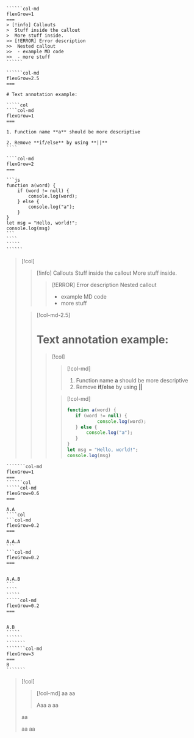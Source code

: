 
```````col
``````col-md
flexGrow=1
===
> [!info] Callouts
>  Stuff inside the callout
>  More stuff inside.
>> [!ERROR] Error description
>>  Nested callout
>>  - example MD code
>>  - more stuff
``````

``````col-md
flexGrow=2.5
===

# Text annotation example:

`````col
````col-md
flexGrow=1
===

1. Function name **a** should be more descriptive

2. Remove **if/else** by using **||**
````

````col-md
flexGrow=2
===

```js
function a(word) {
	if (word != null) {
		console.log(word);
	} else {
		console.log("a");
	}
}
let msg = "Hello, world!";
console.log(msg)
```
````
`````
``````
```````

> [!col]
>> [!info] Callouts
>> Stuff inside the callout
>> More stuff inside.
>>> [!ERROR] Error description
>>> Nested callout
>>> - example MD code
>>> - more stuff
>
>> [!col-md-2.5]
>> # Text annotation example:
>>> [!col]
>>>> [!col-md]
>>>> 1. Function name **a** should be more descriptive
>>>> 2. Remove **if/else** by using **||**
>>> 
>>>> [!col-md]
>>>> ```js
>>>> function a(word) {
>>>> 	if (word != null) {
>>>> 			console.log(word);
>>>> 	} else {
>>>> 		console.log("a");
>>>> 	}
>>>> }
>>>> let msg = "Hello, world!";
>>>> console.log(msg)

````````col
```````col-md
flexGrow=1
===
``````col
`````col-md
flexGrow=0.6
===

A.A
````col
```col-md
flexGrow=0.2
===

A.A.A
```
```col-md
flexGrow=0.2
===


A.A.B
```
````
`````
`````col-md
flexGrow=0.2
===


A.B
`````
``````
```````
```````col-md
flexGrow=3
===
B
```````
````````

> [!col]
> > [!col-md]
> > aa
> > aa
> > 
> > Aaa
> > a
> aa
> 
> aa
> 
> aa
> aa
